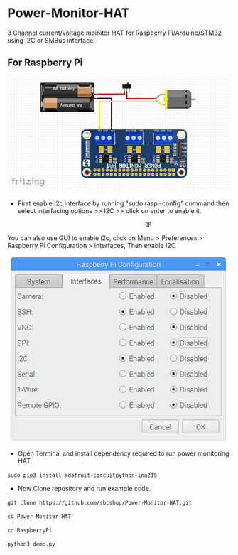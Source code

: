 # Power-Monitor-HAT
3 Channel current/voltage moinitor HAT for Raspberry Pi/Arduino/STM32 using I2C or SMBus interface.

##  For Raspberry Pi

<img src="images/circuit_diagram.png" />

* First enable i2c interface by running "sudo raspi-config" command then select interfacing options >> I2C >> click on enter to enable it.

                                              OR
                                              
You can also use GUI to enable i2c, click on Menu > Preferences > Raspberry Pi Configuration > interfaces, Then enable I2C

<img src="images/en_i2c.png" />

* Open Terminal and install dependency required to run power monitoring HAT.

``` sudo pip3 install adafruit-circuitpython-ina219 ```

* Now Clone repository and run example code.

``` git clone https://github.com/sbcshop/Power-Monitor-HAT.git ```

``` cd Power-Monitor-HAT ```

``` cd RaspberryPi ```

``` python3 demo.py ```
